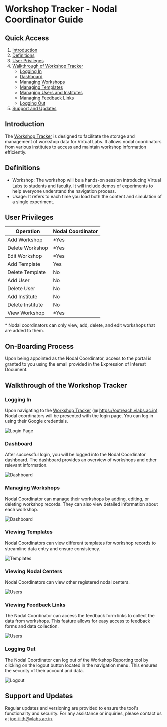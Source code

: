# Workshop Tracker - Nodal Coordinator Guide

## Quick Access

1. [Introduction](#introduction)
2. [Definitions](#definitions)
3. [User Privileges](#user-privileges)
4. [Walkthrough of Workshop Tracker](#walkthrough-of-the-workshop-tracker)
   - [Logging In](#logging-in)
   - [Dashboard](#dashboard)
   - [Managing Workshops](#managing-workshops)
   - [Managing Templates](#managing-templates)
   - [Managing Users and Institutes](#managing-users-and-institutes)
   - [Managing Feedback Links](#managing-feedback-links)
   - [Logging Out](#logging-out)
5. [Support and Updates](#support-and-updates)

## Introduction

The [Workshop Tracker](https://outreach.vlabs.ac.in/) is designed to facilitate the storage and management of workshop data for Virtual Labs. It allows nodal coordinators from various institutes to access and maintain workshop information efficiently.

## Definitions
   - Workshop: The workshop will be a hands-on session introducing Virtual Labs to students and faculty. It will include demos of experiments to help everyone understand the navigation process.
   - Usage: It refers to each time you load both the content and simulation of a single experiment.

## User Privileges

| Operation        | Nodal Coordinator |
| ---------------- | ----------------- |
| Add Workshop     | \*Yes             |
| Delete Workshop  | \*Yes             |
| Edit Workshop    | \*Yes             |
| Add Template     | Yes               |
| Delete Template  | No                |
| Add User         | No                |
| Delete User      | No                |
| Add Institute    | No                |
| Delete Institute | No                |
| View Workshop    | \*Yes             |

\* Nodal coordinators can only view, add, delete, and edit workshops that are added to them.

## On-Boarding Process

Upon being appointed as the Nodal Coordinator, access to the portal is granted to you using the email provided in the Expression of Interest Document.

## Walkthrough of the Workshop Tracker

### Logging In

Upon navigating to the [Workshop Tracker](https://outreach.vlabs.ac.in/) (@ https://outreach.vlabs.ac.in), Nodal coordinators will be presented with the login page. You can log in using their Google credentials.

![Login Page](./img/login.png)

### Dashboard

After successful login, you will be logged into the Nodal Coordinator dashboard. The dashboard provides an overview of workshops and other relevant information.

![Dashboard](./img/dash.png)

### Managing Workshops

Nodal Coordinator can manage their workshops by adding, editing, or deleting workshop records. They can also view detailed information about each workshop.

![Dashboard](./img/dash.png)

### Viewing Templates

Nodal Coordinators can view different templates for workshop records to streamline data entry and ensure consistency. 

![Templates](./img/template.png)

### Viewing Nodal Centers

Nodal Coordinators can view other registered nodal centers.

![Users](./img/ins.png)

### Viewing Feedback Links

The Nodal Coordinator can access the feedback form links to collect the data from workshops. This feature allows for easy access to feedback forms and data collection.

![Users](./img/fl.png)

### Logging Out

The Nodal Coordinator can log out of the Workshop Reporting tool by clicking on the logout button located in the navigation menu. This ensures the security of their account and data.

![Logout](./img/dash.png)

## Support and Updates

Regular updates and versioning are provided to ensure the tool's functionality and security. For any assistance or inquiries, please contact us at ioc-iiith@vlabs.ac.in.
